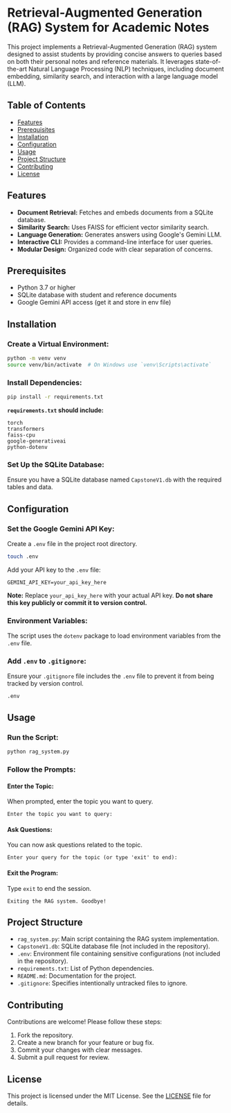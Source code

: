 # Retrieval-Augmented Generation (RAG) System for Academic Notes

This project implements a Retrieval-Augmented Generation (RAG) system designed to assist students by providing concise answers to queries based on both their personal notes and reference materials. It leverages state-of-the-art Natural Language Processing (NLP) techniques, including document embedding, similarity search, and interaction with a large language model (LLM).

## Table of Contents

- [Features](#features)
- [Prerequisites](#prerequisites)
- [Installation](#installation)
- [Configuration](#configuration)
- [Usage](#usage)
- [Project Structure](#project-structure)
- [Contributing](#contributing)
- [License](#license)

## Features

- **Document Retrieval:** Fetches and embeds documents from a SQLite database.
- **Similarity Search:** Uses FAISS for efficient vector similarity search.
- **Language Generation:** Generates answers using Google's Gemini LLM.
- **Interactive CLI:** Provides a command-line interface for user queries.
- **Modular Design:** Organized code with clear separation of concerns.

## Prerequisites

- Python 3.7 or higher
- SQLite database with student and reference documents
- Google Gemini API access (get it and store in env file)

## Installation

### Create a Virtual Environment:

```bash
python -m venv venv
source venv/bin/activate  # On Windows use `venv\Scripts\activate`
```

### Install Dependencies:

```bash
pip install -r requirements.txt
```

**`requirements.txt` should include:**

```text
torch
transformers
faiss-cpu
google-generativeai
python-dotenv
```

### Set Up the SQLite Database:

Ensure you have a SQLite database named `CapstoneV1.db` with the required tables and data.

## Configuration

### Set the Google Gemini API Key:

Create a `.env` file in the project root directory.

```bash
touch .env
```

Add your API key to the `.env` file:

```env
GEMINI_API_KEY=your_api_key_here
```

**Note:** Replace `your_api_key_here` with your actual API key. **Do not share this key publicly or commit it to version control.**

### Environment Variables:

The script uses the `dotenv` package to load environment variables from the `.env` file.

### Add `.env` to `.gitignore`:

Ensure your `.gitignore` file includes the `.env` file to prevent it from being tracked by version control.

```gitignore
.env
```

## Usage

### Run the Script:

```bash
python rag_system.py
```

### Follow the Prompts:

#### Enter the Topic:

When prompted, enter the topic you want to query.

```
Enter the topic you want to query:
```

#### Ask Questions:

You can now ask questions related to the topic.

```
Enter your query for the topic (or type 'exit' to end):
```

#### Exit the Program:

Type `exit` to end the session.

```
Exiting the RAG system. Goodbye!
```

## Project Structure

- `rag_system.py`: Main script containing the RAG system implementation.
- `CapstoneV1.db`: SQLite database file (not included in the repository).
- `.env`: Environment file containing sensitive configurations (not included in the repository).
- `requirements.txt`: List of Python dependencies.
- `README.md`: Documentation for the project.
- `.gitignore`: Specifies intentionally untracked files to ignore.

## Contributing

Contributions are welcome! Please follow these steps:

1. Fork the repository.
2. Create a new branch for your feature or bug fix.
3. Commit your changes with clear messages.
4. Submit a pull request for review.

## License

This project is licensed under the MIT License. See the [LICENSE](LICENSE) file for details.
